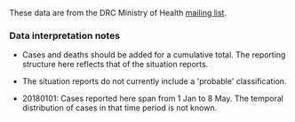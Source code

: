 These data are from the DRC Ministry of Health [mailing list](http://linkedin.us13.list-manage.com/subscribe?u=89e5755d2cca4840b1af93176&id=aedd23c530).

### Data interpretation notes

- Cases and deaths should be added for a cumulative total. The reporting structure here reflects that of the situation reports.
- The situation reports do not currently include a 'probable' classification.

- 20180101: Cases reported here span from 1 Jan to 8 May. The temporal distribution of cases in that time period is not known.